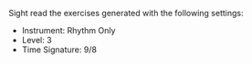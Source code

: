 Sight read the exercises generated with the following settings:

- Instrument: Rhythm Only
- Level: 3
- Time Signature: 9/8